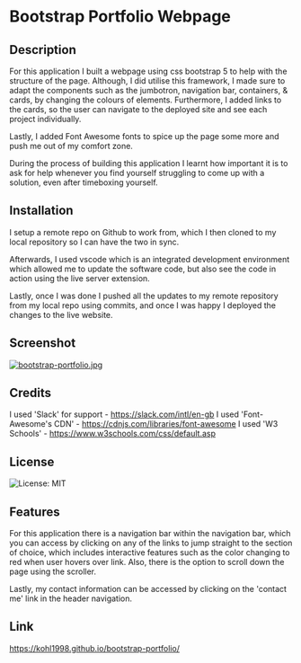 # Bootstrap Portfolio Webpage

## Description

For this application I built a webpage using css bootstrap 5 to help with the structure of the page. Although, I did utilise this framework, I made sure to adapt the components such as the jumbotron, navigation bar, containers, & cards, by changing the colours of elements. Furthermore, I added links to the cards, so the user can navigate to the deployed site and see each project individually. 

Lastly, I added Font Awesome fonts to spice up the page some more and push me out of my comfort zone. 

During the process of building this application I learnt how important it is to ask for help whenever you find yourself struggling to come up with a solution, even after timeboxing yourself. 

## Installation

I setup a remote repo on Github to work from, which I then cloned to my local repository so I can have the two in sync. 

Afterwards, I used vscode which is an integrated development environment which allowed me to update the software code, but also see the code in action using the live server extension. 

Lastly, once I was done I pushed all the updates to my remote repository from my local repo using commits, and once I was happy I deployed the changes to the live website.

## Screenshot

[![bootstrap-portfolio.jpg](https://i.postimg.cc/28Hw2kjj/bootstrap-portfolio.jpg)](https://postimg.cc/vcVfmd6C)

## Credits

I used 'Slack' for support - https://slack.com/intl/en-gb
I used 'Font-Awesome's CDN' - https://cdnjs.com/libraries/font-awesome
I used 'W3 Schools' - https://www.w3schools.com/css/default.asp

## License

![License: MIT](https://img.shields.io/badge/License-MIT-yellow.svg)

## Features

For this application there is a navigation bar within the navigation bar, which you can access by clicking on any of the links to jump straight to the section of choice, which includes interactive features such as the color changing to red when user hovers over link. Also, there is the option to scroll down the page using the scroller. 

Lastly, my contact information can be accessed by clicking on the 'contact me' link in the header navigation. 

## Link

https://kohl1998.github.io/bootstrap-portfolio/
